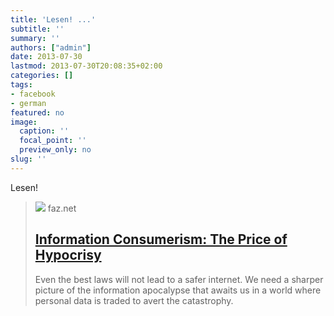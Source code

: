 ```yaml
---
title: 'Lesen! ...'
subtitle: ''
summary: ''
authors: ["admin"]
date: 2013-07-30
lastmod: 2013-07-30T20:08:35+02:00
categories: []
tags:
- facebook
- german
featured: no
image:
  caption: ''
  focal_point: ''
  preview_only: no
slug: ''
---
```

Lesen!
> [![](https://media1.faz.net/ppmedia/aktuell/feuilleton/707081681/1.2293815/facebook_teaser/dr-jekyll-and-mister-hyde-the.jpg)](http://www.faz.net/aktuell/feuilleton/debatten/ueberwachung/information-consumerism-the-price-of-hypocrisy-12292374.html)
> faz.net
> ## [Information Consumerism: The Price of Hypocrisy](http://www.faz.net/aktuell/feuilleton/debatten/ueberwachung/information-consumerism-the-price-of-hypocrisy-12292374.html)
>
>Even the best laws will not lead to a safer internet. We need a sharper picture of the information apocalypse that awaits us in a world where personal data is traded to avert the catastrophy.


